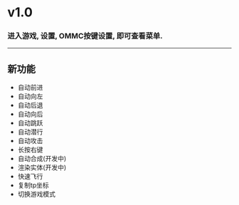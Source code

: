 # v1.0

### 进入游戏, 设置, OMMC按键设置, 即可查看菜单.

---


## 新功能

* 自动前进
* 自动向左
* 自动后退
* 自动向后
* 自动跳跃
* 自动潜行
* 自动攻击
* 长按右键
* 自动合成(开发中)
* 渲染实体(开发中)
* 快速飞行
* 复制tp坐标
* 切换游戏模式